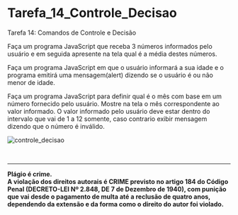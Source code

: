 # Tarefa_14_Controle_Decisao
Tarefa 14: Comandos de Controle e Decisão

Faça um programa JavaScript que receba 3 números informados pelo usuário e em seguida apresente na tela qual é a média destes números. 

Faça um programa JavaScript em que o usuário informará a sua idade e o programa emitirá uma mensagem(alert) dizendo se o usuário é ou não menor de idade. 

Faça um programa JavaScript para definir qual é o mês com base em um número fornecido pelo usuário. Mostre na tela o mês correspondente ao valor informado. O valor informado pelo usuário deve estar dentro do intervalo que vai de 1 a 12 somente, caso contrario exibir mensagem dizendo que o número é inválido.


![controle_decisao](https://github.com/lucienelima8/Tarefa_14_Controle_Decisao/assets/137119392/eb580590-554b-4eca-baab-3a57238a31a4)

<br>
<hr>
<b>Plágio é crime.<br>
A violação dos direitos autorais é CRIME previsto no <b>artigo 184 do Código Penal (DECRETO-LEI Nº 2.848, DE 7 de Dezembro de 1940)<b>, com punição que vai desde o pagamento de multa até a reclusão de quatro anos, dependendo da extensão e da forma como o direito do autor foi violado.
